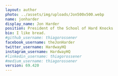 ```yaml
---
layout: author
photo: ../assets/img/uploads/Jon500x500.webp
name: jonharder
display_name: Jon Harder
position: President of the School of Hard Knocks
bio: I like bread.
#github_username: thiagorossener
facebook_username: theJonHarder
twitter_username: HardwayHQ
instagram_username: HardwayHQ
#linkedin_username: thiagorossener
#medium_username: thiagorossener
version: 69.420
---
```


